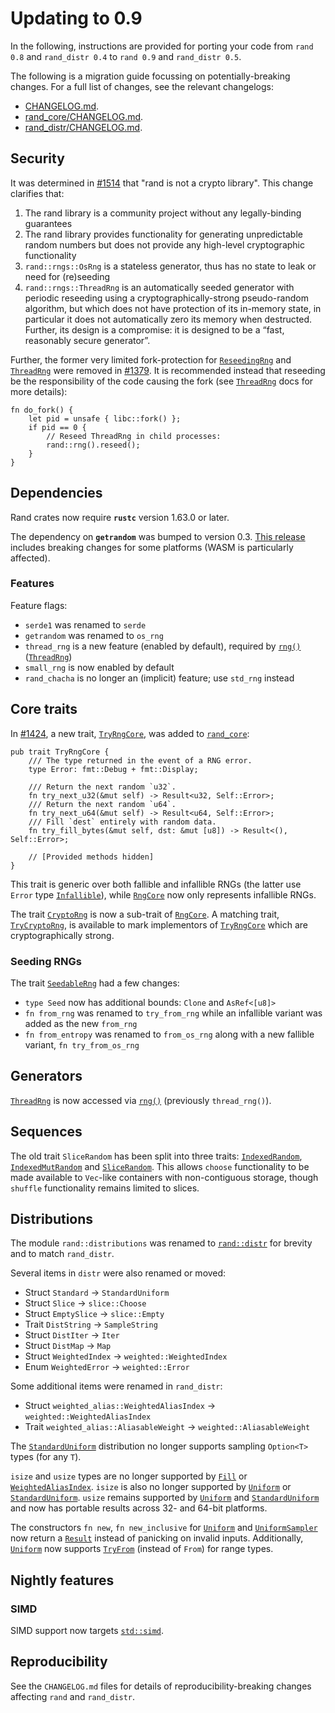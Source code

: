# Updating to 0.9

In the following, instructions are provided for porting your code from
`rand 0.8` and `rand_distr 0.4` to `rand 0.9` and `rand_distr 0.5`.

The following is a migration guide focussing on potentially-breaking changes. For a full list of changes, see the relevant changelogs:

-   [CHANGELOG.md](https://github.com/rust-random/rand/blob/master/CHANGELOG.md).
-   [rand_core/CHANGELOG.md](https://github.com/rust-random/rand/blob/master/rand_core/CHANGELOG.md).
-   [rand_distr/CHANGELOG.md](https://github.com/rust-random/rand/blob/master/rand_distr/CHANGELOG.md).

## Security

It was determined in [#1514](https://github.com/rust-random/rand/pull/1514) that
"rand is not a crypto library". This change clarifies that:

1.  The rand library is a community project without any legally-binding guarantees
2.  The rand library provides functionality for generating unpredictable random numbers but does not provide any high-level cryptographic functionality
3.  `rand::rngs::OsRng` is a stateless generator, thus has no state to leak or need for (re)seeding
4.  `rand::rngs::ThreadRng` is an automatically seeded generator with periodic reseeding using a cryptographically-strong pseudo-random algorithm, but which does not have protection of its in-memory state, in particular it does not automatically zero its memory when destructed. Further, its design is a compromise: it is designed to be a “fast, reasonably secure generator”.

Further, the former very limited fork-protection for [`ReseedingRng`] and [`ThreadRng`] were removed in [#1379](https://github.com/rust-random/rand/pull/1379). It is recommended instead that reseeding be the responsibility of the code causing the fork (see [`ThreadRng`] docs for more details):
```rust,ignore
fn do_fork() {
    let pid = unsafe { libc::fork() };
    if pid == 0 {
        // Reseed ThreadRng in child processes:
        rand::rng().reseed();
    }
}
```

## Dependencies

Rand crates now require **`rustc`** version 1.63.0 or later.

The dependency on **`getrandom`** was bumped to version 0.3.
[This release](https://github.com/rust-random/getrandom/blob/master/CHANGELOG.md#030---2025-01-25)
includes breaking changes for some platforms (WASM is particularly affected).

### Features

Feature flags:

-   `serde1` was renamed to `serde`
-   `getrandom` was renamed to `os_rng`
-   `thread_rng` is a new feature (enabled by default), required by [`rng()`] ([`ThreadRng`])
-   `small_rng` is now enabled by default
-   `rand_chacha` is no longer an (implicit) feature; use `std_rng` instead

## Core traits

In [#1424](https://github.com/rust-random/rand/pull/1424), a new trait, [`TryRngCore`], was added to [`rand_core`]:
```rust,ignore
pub trait TryRngCore {
    /// The type returned in the event of a RNG error.
    type Error: fmt::Debug + fmt::Display;

    /// Return the next random `u32`.
    fn try_next_u32(&mut self) -> Result<u32, Self::Error>;
    /// Return the next random `u64`.
    fn try_next_u64(&mut self) -> Result<u64, Self::Error>;
    /// Fill `dest` entirely with random data.
    fn try_fill_bytes(&mut self, dst: &mut [u8]) -> Result<(), Self::Error>;

    // [Provided methods hidden]
}
```
This trait is generic over both fallible and infallible RNGs (the latter use `Error` type [`Infallible`]), while [`RngCore`] now only represents infallible RNGs.

The trait [`CryptoRng`] is now a sub-trait of [`RngCore`]. A matching trait, [`TryCryptoRng`], is available to mark implementors of [`TryRngCore`] which are cryptographically strong.

### Seeding RNGs

The trait [`SeedableRng`] had a few changes:

-   `type Seed` now has additional bounds: `Clone` and `AsRef<[u8]>`
-   `fn from_rng` was renamed to `try_from_rng` while an infallible variant was added as the new `from_rng`
-   `fn from_entropy` was renamed to `from_os_rng` along with a new fallible variant, `fn try_from_os_rng`


## Generators

[`ThreadRng`] is now accessed via [`rng()`] (previously `thread_rng()`).


## Sequences

The old trait `SliceRandom` has been split into three traits: [`IndexedRandom`], [`IndexedMutRandom`] and [`SliceRandom`]. This allows `choose` functionality to be made available to `Vec`-like containers with non-contiguous storage, though `shuffle` functionality remains limited to slices.


## Distributions

The module `rand::distributions` was renamed to [`rand::distr`] for brevity and to match `rand_distr`.

Several items in `distr` were also renamed or moved:

-   Struct `Standard` -> `StandardUniform`
-   Struct `Slice` → `slice::Choose`
-   Struct `EmptySlice` → `slice::Empty`
-   Trait `DistString` → `SampleString`
-   Struct `DistIter` → `Iter`
-   Struct `DistMap` → `Map`
-   Struct `WeightedIndex` → `weighted::WeightedIndex`
-   Enum `WeightedError` → `weighted::Error`

Some additional items were renamed in `rand_distr`:

-   Struct `weighted_alias::WeightedAliasIndex` → `weighted::WeightedAliasIndex`
-   Trait `weighted_alias::AliasableWeight` → `weighted::AliasableWeight`

The [`StandardUniform`] distribution no longer supports sampling `Option<T>` types (for any `T`).

`isize` and `usize` types are no longer supported by [`Fill`] or [`WeightedAliasIndex`]. `isize` is also no longer supported by [`Uniform`] or [`StandardUniform`]. `usize` remains supported by [`Uniform`] and [`StandardUniform`] and now has portable results across 32- and 64-bit platforms.

The constructors `fn new`, `fn new_inclusive` for [`Uniform`] and [`UniformSampler`] now return a [`Result`] instead of panicking on invalid inputs. Additionally, [`Uniform`] now supports [`TryFrom`] (instead of `From`) for range types.


## Nightly features

### SIMD

SIMD support now targets [`std::simd`].


## Reproducibility

See the `CHANGELOG.md` files for details of reproducibility-breaking changes affecting `rand` and `rand_distr`.


[`Fill`]: https://docs.rs/rand/latest/rand/trait.Fill.html
[`ThreadRng`]: https://docs.rs/rand/latest/rand/rngs/struct.ThreadRng.html
[`ReseedingRng`]: https://docs.rs/rand/latest/rand/rngs/struct.ReseedingRng.html
[`Uniform`]: https://docs.rs/rand/latest/rand/distr/struct.Uniform.html
[`WeightedAliasIndex`]: https://docs.rs/rand_distr/latest/rand_distr/weighted_alias/struct.WeightedAliasIndex.html
[`rand_core`]: https://docs.rs/rand_core/
[`rand_distr`]: https://docs.rs/rand_distr/
[`RngCore`]: https://docs.rs/rand_core/latest/rand_core/trait.RngCore.html
[`TryRngCore`]: https://docs.rs/rand_core/latest/rand_core/trait.TryRngCore.html
[`Infallible`]: https://doc.rust-lang.org/std/convert/enum.Infallible.html
[`CryptoRng`]: https://docs.rs/rand/latest/rand/trait.CryptoRng.html
[`TryCryptoRng`]: https://docs.rs/rand/latest/rand/trait.TryCryptoRng.html
[`rng()`]: https://docs.rs/rand/latest/rand/fn.rng.html
[`SliceRandom`]: https://docs.rs/rand/latest/rand/seq/trait.SliceRandom.html
[`IndexedRandom`]: https://docs.rs/rand/latest/rand/seq/trait.IndexedRandom.html
[`IndexedMutRandom`]: https://docs.rs/rand/latest/rand/seq/trait.IndexedMutRandom.html
[`StandardUniform`]: https://docs.rs/rand/latest/rand/distr/struct.StandardUniform.html
[`UniformSampler`]: https://docs.rs/rand/latest/rand/distr/uniform/trait.UniformSampler.html
[`Result`]: https://doc.rust-lang.org/stable/std/result/enum.Result.html
[`TryFrom`]: https://doc.rust-lang.org/stable/std/convert/trait.TryFrom.html
[`SeedableRng`]: https://docs.rs/rand_core/latest/rand_core/trait.SeedableRng.html
[`rand::distr`]: https://docs.rs/rand/latest/rand/distr/index.html
[`std::simd`]: https://doc.rust-lang.org/stable/std/simd/index.html
